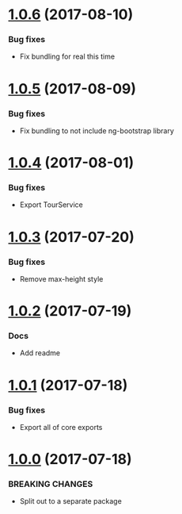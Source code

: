 <a name="1.0.6"></a>
# [1.0.6](https://github.com/isaacplmann/ngx-tour) (2017-08-10)


### Bug fixes

* Fix bundling for real this time


<a name="1.0.5"></a>
# [1.0.5](https://github.com/isaacplmann/ngx-tour) (2017-08-09)


### Bug fixes

* Fix bundling to not include ng-bootstrap library


<a name="1.0.4"></a>
# [1.0.4](https://github.com/isaacplmann/ngx-tour) (2017-08-01)


### Bug fixes

* Export TourService


<a name="1.0.3"></a>
# [1.0.3](https://github.com/isaacplmann/ngx-tour) (2017-07-20)


### Bug fixes

* Remove max-height style


<a name="1.0.2"></a>
# [1.0.2](https://github.com/isaacplmann/ngx-tour) (2017-07-19)


### Docs

* Add readme


<a name="1.0.1"></a>
# [1.0.1](https://github.com/isaacplmann/ngx-tour) (2017-07-18)


### Bug fixes

* Export all of core exports


<a name="1.0.0"></a>
# [1.0.0](https://github.com/isaacplmann/ngx-tour) (2017-07-18)


### BREAKING CHANGES

* Split out to a separate package


